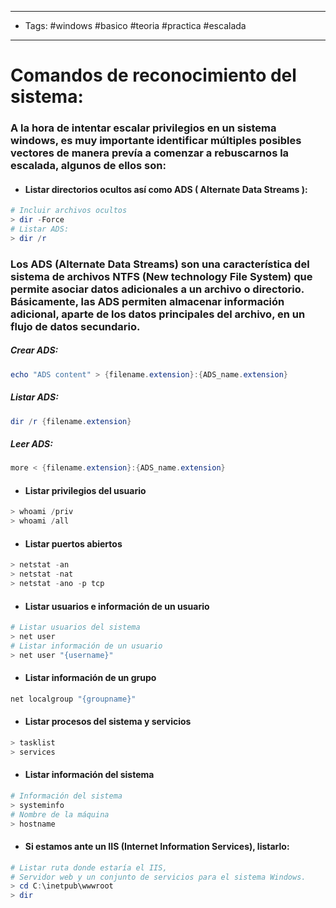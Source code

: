 ----
- Tags: #windows #basico #teoria #practica #escalada 
- ------

# Comandos de reconocimiento del sistema: 

### A la hora de intentar escalar privilegios en un sistema windows, es muy importante identificar múltiples posibles vectores de manera prevía a comenzar a rebuscarnos la escalada, algunos de ellos son:

- #### Listar directorios ocultos así como **ADS ( Alternate Data Streams )**: 
```powershell
# Incluir archivos ocultos
> dir -Force
# Listar ADS: 
> dir /r
```

### Los **ADS (Alternate Data Streams)** son una característica del sistema de archivos **NTFS (New technology File System)** que permite asociar datos adicionales a un archivo o directorio. Básicamente, las **ADS** permiten almacenar información adicional, aparte de los datos principales del archivo, en un flujo de datos secundario.

##### Crear ADS:
```powershell
echo "ADS content" > {filename.extension}:{ADS_name.extension}
```
##### Listar ADS:
```powershell
dir /r {filename.extension}
```
##### Leer ADS:
```powershell
more < {filename.extension}:{ADS_name.extension}
```

- #### Listar privilegios del usuario 
```powershell
> whoami /priv 
> whoami /all
```

- #### Listar puertos abiertos 
```powershell
> netstat -an
> netstat -nat
> netstat -ano -p tcp
```

- #### Listar usuarios e información de un usuario 
```powershell
# Listar usuarios del sistema
> net user 
# Listar información de un usuario
> net user "{username}"

```

- #### Listar información de un grupo
```powershell
net localgroup "{groupname}"
```

- #### Listar procesos del sistema y servicios 
```powershell
> tasklist
> services
```

- #### Listar información del sistema
```powershell
# Información del sistema 
> systeminfo
# Nombre de la máquina 
> hostname
```

- #### Si estamos ante un IIS (Internet Information Services), listarlo: 
```powershell
# Listar ruta donde estaría el IIS,
# Servidor web y un conjunto de servicios para el sistema Windows.
> cd C:\inetpub\wwwroot
> dir 
```

